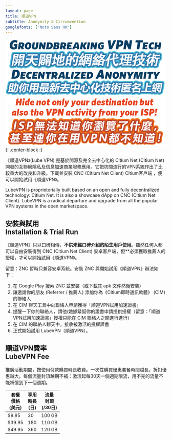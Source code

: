```yaml
---
layout: page
title: 順道VPN
subtitle: Anonymity & Circumvention
googlefonts: ["Noto Sans HK"]
---
```


![LubeVPN](/img/ads.png "Groundbreaking VPN Tech"){: .center-block :}

《順道VPN》(Lube VPN) 是基於開源及完全去中心化的 Citium Net (Citium Net) 開發的互聯網隱私及信息加速商業服務應用。它把坊間流行的VPN系統作出了比較重大的改良和升級。下載並安裝 CNC (Citium Net Client) Citium客戶端 ，便可以開始試用《順道VPN》。

LubeVPN is proprietorially built based on an open and fully decentralized technology: Citium Net. It is also a showcase dApp on CNC (Citium Net Client). LubeVPN is a radical departure and upgrade from all the popular VPN systems in the open marketspace.

## 安裝與試用<br>Installation & Trial Run

《順道VPN》只以口碑相傳，**不供未經口碑介紹的陌生用戶使用**。雖然任何人都可以自由安裝得到 CNC (Citium Net Client) 安卓客戶端，但**必須獲取推薦人的授權，才可以開始試用《順道VPN》。

留意：ZNC 暫時只兼容安卓系統。安裝 ZNC 與開始試用《順道VPN》辦法如下：

 1. 在 Google Play 搜索 ZNC 並安裝（或下載其 apk 文件然後安裝）
 2. 讓邀請你的朋友 (Referrer / 推薦人) 添加你為《Citium即時通訊軟體》 (CIM) 的聯絡人
 3. 在 CIM 聊天工具中向聯絡人申請獲得「順道VPN試用加速證書」
 4. 提醒一下你的聯絡人，請他/她抓緊幫你的證書申請提供授權（留意：「順道VPN試用加速證書」授權只能在 CIM 聯絡人之間進行進行）
 5. 在 CIM 的聯絡人聊天中，接收被激活的授權證書
 6. 正式開始試用 LubeVPN（順道VPN）。

## 順道VPN費率<br>LubeVPN Fee

推廣活動期間，按使用付款購買時長收費。一次性購買優惠套餐時間越長，折扣優惠越大。每個流量封頂越期不補：激活起每30天一個週期限流，用不完的流量不能補償到下一個週期。

| 套餐<br>價格<br>(美元) | 享用<br>時長<br>(日)  | 流量<br>封頂<br>(/30日) |
|--|--|--|
| $9.95 | 30 | 100 GB |
| $39.95 | 180 | 110 GB |
| $49.95 | 360 | 120 GB |
